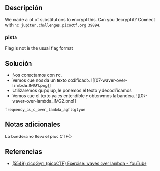 
## Descripción 

We made a lot of substitutions to encrypt this. Can you decrypt it? Connect with `nc jupiter.challenges.picoctf.org 39894`.
### pista

Flag is not in the usual flag format
## Solución

- Nos conectamos con nc.
- Vemos que nos da un texto codificado.
![[07-waver-over-lambda_IMG1.png]]
- Utilizaremos quipqiup, le ponemos el texto y decodificamos.
- Vemos que el texto ya es entendible y obtenemos la bandera.
![[07-waver-over-lambda_IMG2.png]]



```
frequency_is_c_over_lambda_agflcgtyue
```

## Notas adicionales

La bandera no lleva el pico CTF{}
## Referencias

- [(5549) picoGym (picoCTF) Exercise: waves over lambda - YouTube](https://www.youtube.com/watch?v=y5uRI4rl6CI)